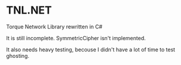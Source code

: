 TNL.NET
=======

Torque Network Library rewritten in C#

It is still incomplete. SymmetricCipher isn't implemented.

It also needs heavy testing, becouse I didn't have a lot of time to test ghosting.